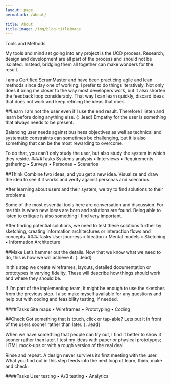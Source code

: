 ```yaml
---
layout: page
permalink: /about/

title: About
title-image: /img/blog-titleimage
---
```


Tools and Methods

My tools and mind set going into any project is the UCD process. Research, design and development are all part of the process and should not be isolated. Instead, bridging them all together can make wonders for the result. 

I am a Certified ScrumMaster and have been practicing agile and lean methods since day one of working. I prefer to do things iteratively. Not only does it bring me closer to the way most developers work, but it also shorten the feedback loop considerably. That way I can learn quickly, discard ideas that does not work and keep refining the ideas that does.

##Learn
I am not the user even if I use the end result. Therefore I listen and learn before doing anything else.
{: .lead}
Empathy for the user is something that always needs to be present. 

Balancing user needs against business objectives as well as technical and systematic constraints can sometimes be challenging, but it is also something that can be the most rewarding to overcome.

To do that, you can’t only study the user, but also study the system in which they reside.
####Tasks
Systems analysis • Interviews • Requirements gathering • Surveys • Personas • Scenarios

##Think
Combine two ideas, and you get a new idea. Visualize and draw the idea to see if it works and verify against personas and scenarios.

After learning about users and their system, we try to find solutions to their problems.

Some of the most essential tools here are conversation and discussion. For me this is when new ideas are born and solutions are found. Being able to listen to critique is also something I find very important.

After finding potential solutions, we need to test these solutions further by sketching, creating information architectures or interaction flows and concepts.
####Tasks
User journeys • Ideation • Mental models • Sketching • Information Architecture

##Make
Let’s hammer out the details. Now that we know what we need to do, this is how we will achieve it.
{: .lead}

In this step we create wireframes, layouts, detailed documentation or prototypes in varying fidelity. These will describe how things should work and where they should be.

If I’m part of the implementing team, it might be enough to use the sketches from the previous step. I also make myself available for any 
questions and help out with coding and feasibility testing, if needed. 

####Tasks
Site maps • Wireframes • Prototyping • Coding

##Check
Got something that is touch, click or tap-able? Lets put it in front of the users sooner rather than later.
{: .lead}

When we have something that people can try out, I find it better to show it sooner rather than later. I test my ideas with paper or physical prototypes; HTML mock-ups or with a rough version of the real deal.

Rinse and repeat. A design never survives its first meeting with the user. What you find out in this step feeds into the next loop of learn, think, make and check.

####Tasks
User testing • A/B testing • Analytics